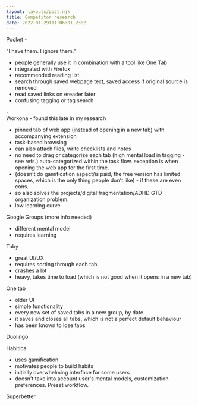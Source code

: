 ```yaml
---
layout: layouts/post.njk
title: Competitor research
date: 2022-01-29T11:06:01.238Z
---
```

Pocket - 

"I have them. I ignore them."

* people generally use it in combination with a tool like One Tab
* integrated with Firefox 
* recommended reading list
* search through saved webpage text, saved access if original source is removed
* read saved links on ereader later
* confusing tagging or tag search

\- \
Workona - found this late in my research

* pinned tab of web app (instead of opening in a new tab) with accompanying extension
* task-based browsing
* can also attach files, write checklists and notes
* no need to drag or categorize each tab (high mental load in tagging - see refs.) auto-categorized within the task flow. exception is when opening the web app for the first time.
* (doesn't do gamification aspect/is paid, the free version has limited spaces, which is the only thing people don't like) - if these are even cons.
* so also solves the projects/digital fragmentation/ADHD GTD organization problem.
* low learning curve

Google Groups (more info needed)

* different mental model
* requires learning

Toby

* great UI/UX
* requires sorting through each tab
* crashes a lot
* heavy, takes time to load (which is not good when it opens in a new tab)

One tab

* older UI
* simple functionality
* every new set of saved tabs in a new group, by date
* it saves and closes all tabs, which is not a perfect default behaviour
* has been known to lose tabs

Duolingo

Habitica

* uses gamification
* motivates people to build habits
* initially overwhelming interface for some users
* doesn't take into account user's mental models, customization preferences. Preset workflow.

Superbetter